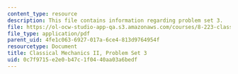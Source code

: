 ```yaml
---
content_type: resource
description: This file contains information regarding problem set 3.
file: https://ol-ocw-studio-app-qa.s3.amazonaws.com/courses/8-223-classical-mechanics-ii-january-iap-2017/0c7f9715e2e0b47c1f0440aa03a6bedf_MIT8_223IAP17_pset3.pdf
file_type: application/pdf
parent_uid: 4fe1c063-6927-017a-6ce4-813d9764954f
resourcetype: Document
title: Classical Mechanics II, Problem Set 3
uid: 0c7f9715-e2e0-b47c-1f04-40aa03a6bedf
---
```

